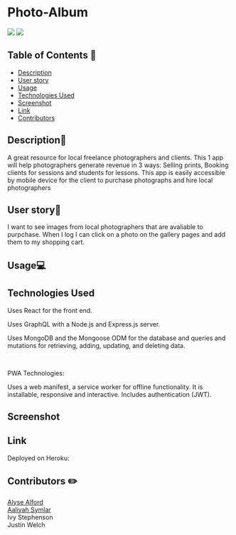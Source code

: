 # Photo-Album
<a href="#"><img src="https://img.shields.io/badge/javascript-80%25-blue"></a> <a href="#"><img src="https://img.shields.io/badge/dependencies-up%20to%20date-green"></a>

## Table of Contents 📖
* [Description](#description)
* [User story](#user-story)
* [Usage](#usage)
* [Technologies Used](#technologies-used)
* [Screenshot](#screenshot)
* [Link](#Link)
* [Contributors](#contributors)

## Description💬 
<p>A great resource for local freelance photographers and clients. This 1 app will help photographers generate revenue in 3 ways: Selling prints, Booking clients for sessions and students for lessons. This app is easily accessible by mobile device for the client to purchase photographs and hire local photographers</p>

## User story🧠
<P> I want to see images from local photographers that are avaliable to purpchase. When I log I can click on a photo on the gallery pages and add them to my shopping cart.</p>

## Usage💻


## Technologies Used
<p>Uses React for the front end.</p>
<p>Uses GraphQL with a Node.js and Express.js server.</p>
<p> Uses MongoDB and the Mongoose ODM for the database and queries and mutations for retrieving, adding, updating, and deleting data.</p>
<br>
<p> PWA Technologies:</p>
<p>
Uses a web manifest, a service worker for offline functionality.
It is installable, responsive and interactive. 
Includes authentication (JWT).
</p>

## Screenshot

## Link
Deployed on Heroku: 

## Contributors ✏️
<a href="https://github.com/jojoford" target="_blank" >Alyse Alford </a>
<br>
<a href="https://github.com/symlara" target="_blank" >Aaliyah Symlar</a>
<br>
Ivy Stephenson
<br>
Justin Welch
